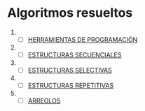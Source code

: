 # Algoritmos resueltos
1. * [ ] [HERRAMIENTAS DE PROGRAMACIÓN](Algoritmos.pdf)
2. * [ ] [ESTRUCTURAS SECUENCIALES]()
3. * [ ] [ESTRUCTURAS SELECTIVAS]()
4. * [ ] [ESTRUCTURAS REPETITIVAS]()
5. * [ ] [ARREGLOS]()